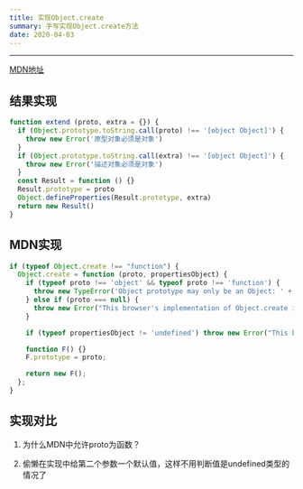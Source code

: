 ```yaml
---
title: 实现Object.create
summary: 手写实现Object.create方法
date: 2020-04-03
---
```


--------------------------

[MDN地址](https://developer.mozilla.org/zh-CN/docs/Web/JavaScript/Reference/Global_Objects/Object/create)

## 结果实现

```js
function extend (proto, extra = {}) {
  if (Object.prototype.toString.call(proto) !== '[object Object]') {
    throw new Error('原型对象必须是对象')
  }
  if (Object.prototype.toString.call(extra) !== '[object Object]') {
    throw new Error('描述对象必须是对象')
  }
  const Result = function () {}
  Result.prototype = proto
  Object.defineProperties(Result.prototype, extra)
  return new Result()
}
```

## MDN实现

```js
if (typeof Object.create !== "function") {
  Object.create = function (proto, propertiesObject) {
    if (typeof proto !== 'object' && typeof proto !== 'function') {
      throw new TypeError('Object prototype may only be an Object: ' + proto);
    } else if (proto === null) {
      throw new Error("This browser's implementation of Object.create is a shim and doesn't support 'null' as the first argument.");
    }

    if (typeof propertiesObject != 'undefined') throw new Error("This browser's implementation of Object.create is a shim and doesn't support a second argument.");

    function F() {}
    F.prototype = proto;

    return new F();
  };
}
```

## 实现对比

1. 为什么MDN中允许proto为函数？

2. 偷懒在实现中给第二个参数一个默认值，这样不用判断值是undefined类型的情况了
